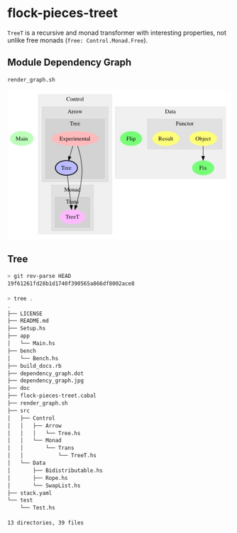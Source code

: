 # flock-pieces-treet

`TreeT` is a recursive and monad transformer with interesting properties, not unlike free monads (`free: Control.Monad.Free`).


## Module Dependency Graph

```bash
render_graph.sh
```

![dependency_graph.jpg](https://github.com/michaeljklein/flock-pieces-treet/raw/master/dependency_graph.jpg "graphmod dependency graph; see dependency_graph.dot, render_graph.sh")


## Tree

```bash
> git rev-parse HEAD
19f61261fd28b1d1740f390565a866df8002ace8

> tree .
.
├── LICENSE
├── README.md
├── Setup.hs
├── app
│   └── Main.hs
├── bench
│   └── Bench.hs
├── build_docs.rb
├── dependency_graph.dot
├── dependency_graph.jpg
├── doc
├── flock-pieces-treet.cabal
├── render_graph.sh
├── src
│   ├── Control
│   │   ├── Arrow
│   │   │   └── Tree.hs
│   │   └── Monad
│   │       └── Trans
│   │           └── TreeT.hs
│   └── Data
│       ├── Bidistributable.hs
│       ├── Rope.hs
│       └── SwapList.hs
├── stack.yaml
└── test
    └── Test.hs

13 directories, 39 files
```


